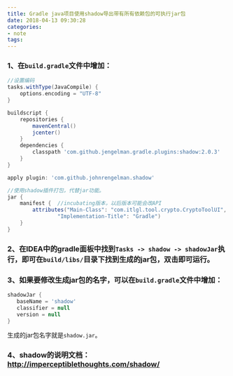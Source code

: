 ```yaml
---
title: Gradle java项目使用shadow导出带有所有依赖包的可执行jar包
date: 2018-04-13 09:30:28 
categories: 
- note
tags: 
---
```


### 1、在`build.gradle`文件中增加：
```groovy
//设置编码
tasks.withType(JavaCompile) {
    options.encoding = "UTF-8"
}

buildscript {
    repositories {
        mavenCentral()
        jcenter()
    }
    dependencies {
        classpath 'com.github.jengelman.gradle.plugins:shadow:2.0.3'
    }
}

apply plugin: 'com.github.johnrengelman.shadow'

//使用shadow插件打包，代替jar功能。
jar {
    manifest {  //incubating版本，以后版本可能会改API
        attributes("Main-Class": "com.itlgl.tool.crypto.CryptoToolUI",
                "Implementation-Title": "Gradle")
    }
}
```

### 2、在IDEA中的gradle面板中找到`Tasks -> shadow -> shadowJar`执行，即可在`build/libs/`目录下找到生成的jar包，双击即可运行。

### 3、如果要修改生成jar包的名字，可以在`build.gradle`文件中增加：
```groovy
shadowJar {
   baseName = 'shadow'
   classifier = null
   version = null
}
```
生成的jar包名字就是`shadow.jar`。

### 4、shadow的说明文档：http://imperceptiblethoughts.com/shadow/